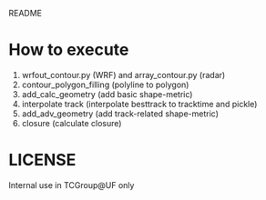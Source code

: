 README

How to execute
================================
1. wrfout_contour.py (WRF) and array_contour.py (radar)
2. contour_polygon_filling (polyline to polygon)
3. add_calc_geometry (add basic shape-metric)
4. interpolate track (interpolate besttrack to tracktime and pickle)
5. add_adv_geometry (add track-related shape-metric)
6. closure (calculate closure)


LICENSE
=================================
Internal use in TCGroup@UF only